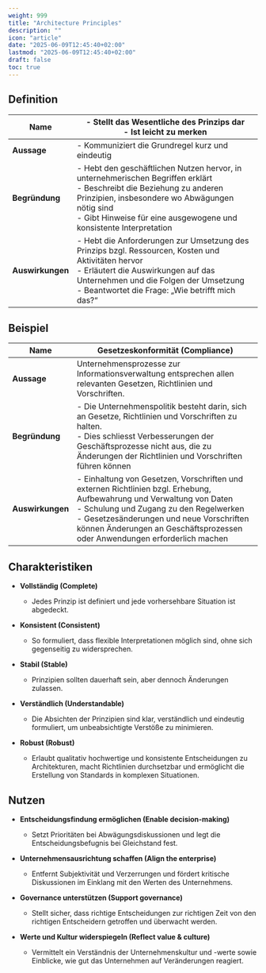 ```yaml
---
weight: 999
title: "Architecture Principles"
description: ""
icon: "article"
date: "2025-06-09T12:45:40+02:00"
lastmod: "2025-06-09T12:45:40+02:00"
draft: false
toc: true
---
```


## Definition

| **Name**         | - Stellt das Wesentliche des Prinzips dar<br>- Ist leicht zu merken |
|------------------|------------------------------------------------------------------------|
| **Aussage**      | - Kommuniziert die Grundregel kurz und eindeutig                       |
| **Begründung**   | - Hebt den geschäftlichen Nutzen hervor, in unternehmerischen Begriffen erklärt<br>- Beschreibt die Beziehung zu anderen Prinzipien, insbesondere wo Abwägungen nötig sind<br>- Gibt Hinweise für eine ausgewogene und konsistente Interpretation |
| **Auswirkungen** | - Hebt die Anforderungen zur Umsetzung des Prinzips bzgl. Ressourcen, Kosten und Aktivitäten hervor<br>- Erläutert die Auswirkungen auf das Unternehmen und die Folgen der Umsetzung<br>- Beantwortet die Frage: „Wie betrifft mich das?“ |


## Beispiel

| **Name**         | Gesetzeskonformität (Compliance) |
|------------------|---------------------|
| **Aussage**      | Unternehmensprozesse zur Informationsverwaltung entsprechen allen relevanten Gesetzen, Richtlinien und Vorschriften. |
| **Begründung**   | - Die Unternehmenspolitik besteht darin, sich an Gesetze, Richtlinien und Vorschriften zu halten.<br>- Dies schliesst Verbesserungen der Geschäftsprozesse nicht aus, die zu Änderungen der Richtlinien und Vorschriften führen können |
| **Auswirkungen** | - Einhaltung von Gesetzen, Vorschriften und externen Richtlinien bzgl. Erhebung, Aufbewahrung und Verwaltung von Daten<br>- Schulung und Zugang zu den Regelwerken<br>- Gesetzesänderungen und neue Vorschriften können Änderungen an Geschäftsprozessen oder Anwendungen erforderlich machen |

## Charakteristiken

- **Vollständig (Complete)**
  - Jedes Prinzip ist definiert und jede vorhersehbare Situation ist abgedeckt.

- **Konsistent (Consistent)**
  - So formuliert, dass flexible Interpretationen möglich sind, ohne sich gegenseitig zu widersprechen.

- **Stabil (Stable)**
  - Prinzipien sollten dauerhaft sein, aber dennoch Änderungen zulassen.

- **Verständlich (Understandable)**
  - Die Absichten der Prinzipien sind klar, verständlich und eindeutig formuliert, um unbeabsichtigte Verstöße zu minimieren.

- **Robust (Robust)**
  - Erlaubt qualitativ hochwertige und konsistente Entscheidungen zu Architekturen, macht Richtlinien durchsetzbar und ermöglicht die Erstellung von Standards in komplexen Situationen.

## Nutzen

- **Entscheidungsfindung ermöglichen (Enable decision-making)**
  - Setzt Prioritäten bei Abwägungsdiskussionen und legt die Entscheidungsbefugnis bei Gleichstand fest.

- **Unternehmensausrichtung schaffen (Align the enterprise)**
  - Entfernt Subjektivität und Verzerrungen und fördert kritische Diskussionen im Einklang mit den Werten des Unternehmens.

- **Governance unterstützen (Support governance)**
  - Stellt sicher, dass richtige Entscheidungen zur richtigen Zeit von den richtigen Entscheidern getroffen und überwacht werden.

- **Werte und Kultur widerspiegeln (Reflect value & culture)**
  - Vermittelt ein Verständnis der Unternehmenskultur und -werte sowie Einblicke, wie gut das Unternehmen auf Veränderungen reagiert.
